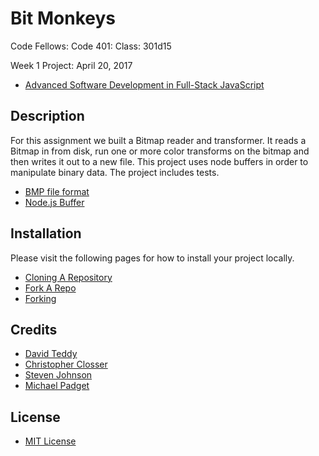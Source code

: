 # Bit Monkeys
Code Fellows: Code 401: Class: 301d15

Week 1 Project: April 20, 2017

- [Advanced Software Development in Full-Stack JavaScript](https://www.codefellows.org/courses/code-401/advanced-software-development-in-full-stack-javascript/)

## Description
For this assignment we built a Bitmap reader and transformer. It reads a Bitmap in from disk, run one or more color transforms on the bitmap and then writes it out to a new file. This project uses node buffers in order to manipulate binary data. The project includes tests.

- [BMP file format](https://en.wikipedia.org/wiki/BMP_file_format)
- [Node.js Buffer](https://nodejs.org/api/buffer.html)

## Installation
Please visit the following pages for how to install your project locally.

- [Cloning A Repository](https://help.github.com/articles/cloning-a-repository/)
- [Fork A Repo](https://help.github.com/articles/fork-a-repo/)
- [Forking](https://guides.github.com/activities/forking/)

## Credits
- [David Teddy](https://github.com/tedsters)
- [Christopher Closser](https://github.com/ChristopherSClosser)
- [Steven Johnson](https://github.com/StevenJohnson86)
- [Michael Padget](https://github.com/mmpadget)

## License
- [MIT License](https://github.com/mmpadget/lab-04-bitmap/)
